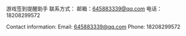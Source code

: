 游戏签到提醒助手
联系方式：
邮箱：645883339@qq.com
电话：18208299572

Contact information:
Email: 645883339@qq.com
Phone: 18208299572
